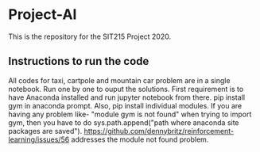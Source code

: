 # Project-AI
This is the repository for the SIT215 Project 2020. 

## Instructions to run the code
All codes for taxi, cartpole and mountain car problem are in a single notebook. Run one by one to ouput the solutions. First requirement is to have Anaconda installed and run jupyter notebook from there. pip install gym in anaconda prompt. Also, pip install individual modules. If you are having any problem like- "module gym is not found" when trying to import gym, then you have to do sys.path.append("path where anaconda site packages are saved"). 
https://github.com/dennybritz/reinforcement-learning/issues/56 addresses the module not found problem.
